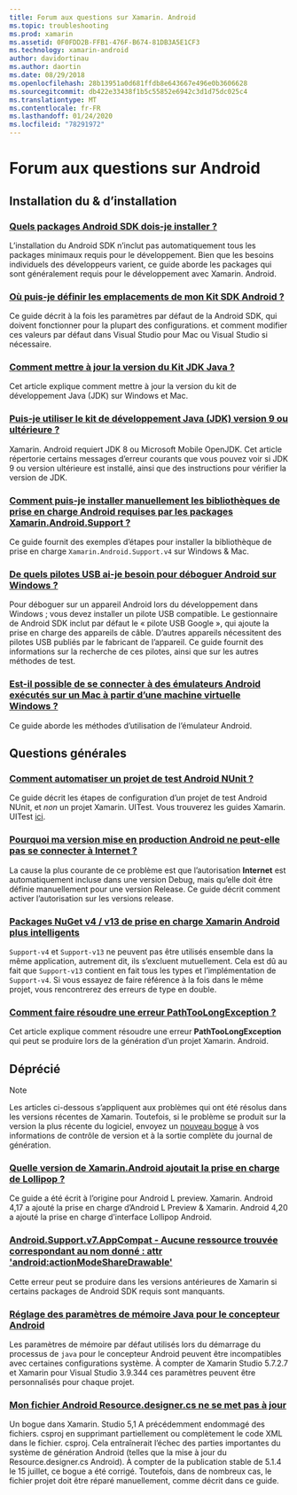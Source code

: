 ```yaml
---
title: Forum aux questions sur Xamarin. Android
ms.topic: troubleshooting
ms.prod: xamarin
ms.assetid: 0F0FDD2B-FFB1-476F-B674-81DB3A5E1CF3
ms.technology: xamarin-android
author: davidortinau
ms.author: daortin
ms.date: 08/29/2018
ms.openlocfilehash: 28b13951a0d681ffdb8e643667e496e0b3606628
ms.sourcegitcommit: db422e33438f1b5c55852e6942c3d1d75dc025c4
ms.translationtype: MT
ms.contentlocale: fr-FR
ms.lasthandoff: 01/24/2020
ms.locfileid: "78291972"
---
```

# <a name="android-frequently-asked-questions"></a>Forum aux questions sur Android

## <a name="installation--setup"></a>Installation du & d’installation

### <a name="which-android-sdk-packages-should-i-install"></a>[Quels packages Android SDK dois-je installer ?](install-android-sdk-packages.md)

L’installation du Android SDK n’inclut pas automatiquement tous les packages minimaux requis pour le développement. Bien que les besoins individuels des développeurs varient, ce guide aborde les packages qui sont généralement requis pour le développement avec Xamarin. Android.

### <a name="where-can-i-set-my-android-sdk-locations"></a>[Où puis-je définir les emplacements de mon Kit SDK Android ?](android-sdk-location.md)

Ce guide décrit à la fois les paramètres par défaut de la Android SDK, qui doivent fonctionner pour la plupart des configurations. et comment modifier ces valeurs par défaut dans Visual Studio pour Mac ou Visual Studio si nécessaire.

### <a name="how-do-i-update-the-java-development-kit-jdk-version"></a>[Comment mettre à jour la version du Kit JDK Java ?](update-jdk.md)

Cet article explique comment mettre à jour la version du kit de développement Java (JDK) sur Windows et Mac.

### <a name="can-i-use-java-development-kit-jdk-version-9-or-later"></a>[Puis-je utiliser le kit de développement Java (JDK) version 9 ou ultérieure ?](jdk9-errors.md)

Xamarin. Android requiert JDK 8 ou Microsoft Mobile OpenJDK. Cet article répertorie certains messages d’erreur courants que vous pouvez voir si JDK 9 ou version ultérieure est installé, ainsi que des instructions pour vérifier la version de JDK.

### <a name="how-can-i-manually-install-the-android-support-libraries-required-by-the-xamarinandroidsupport-packages"></a>[Comment puis-je installer manuellement les bibliothèques de prise en charge Android requises par les packages Xamarin.Android.Support ?](install-android-support-library.md)

Ce guide fournit des exemples d’étapes pour installer la bibliothèque de prise en charge `Xamarin.Android.Support.v4` sur Windows & Mac.

### <a name="what-usb-drivers-do-i-need-to-debug-android-on-windows"></a>[De quels pilotes USB ai-je besoin pour déboguer Android sur Windows ?](android-drivers-debug-windows.md)

Pour déboguer sur un appareil Android lors du développement dans Windows ; vous devez installer un pilote USB compatible. Le gestionnaire de Android SDK inclut par défaut le « pilote USB Google », qui ajoute la prise en charge des appareils de câble.
D’autres appareils nécessitent des pilotes USB publiés par le fabricant de l’appareil. Ce guide fournit des informations sur la recherche de ces pilotes, ainsi que sur les autres méthodes de test.

### <a name="is-it-possible-to-connect-to-android-emulators-running-on-a-mac-from-a-windows-vm"></a>[Est-il possible de se connecter à des émulateurs Android exécutés sur un Mac à partir d’une machine virtuelle Windows ?](connect-android-emulator-mac-windows.md)

Ce guide aborde les méthodes d’utilisation de l’émulateur Android.

## <a name="general-questions"></a>Questions générales

### <a name="how-do-i-automate-an-android-nunit-test-project"></a>[Comment automatiser un projet de test Android NUnit ?](automate-android-nunit-test.md)

Ce guide décrit les étapes de configuration d’un projet de test Android NUnit, et _non_ un projet Xamarin. UITest. Vous trouverez les guides Xamarin. UITest [ici](/appcenter/test-cloud/preparing-for-upload).

### <a name="why-cant-my-android-release-build-connect-to-the-internet"></a>[Pourquoi ma version mise en production Android ne peut-elle pas se connecter à Internet ?](android-internet.md)

La cause la plus courante de ce problème est que l’autorisation **Internet** est automatiquement incluse dans une version Debug, mais qu’elle doit être définie manuellement pour une version Release. Ce guide décrit comment activer l’autorisation sur les versions release.

### <a name="smarter-xamarin-android-support-v4--v13-nuget-packages"></a>[Packages NuGet v4 / v13 de prise en charge Xamarin Android plus intelligents](android-support-v4v13-libraries.md)

`Support-v4` et `Support-v13` ne peuvent pas être utilisés ensemble dans la même application, autrement dit, ils s’excluent mutuellement. Cela est dû au fait que `Support-v13` contient en fait tous les types et l’implémentation de `Support-v4`. Si vous essayez de faire référence à la fois dans le même projet, vous rencontrerez des erreurs de type en double.

### <a name="how-do-i-resolve-a-pathtoolongexception-error"></a>[Comment faire résoudre une erreur PathTooLongException ?](path-too-long-exception.md)

Cet article explique comment résoudre une erreur **PathTooLongException** qui peut se produire lors de la génération d’un projet Xamarin. Android.

## <a name="deprecated"></a>Déprécié

> [!NOTE]
> Les articles ci-dessous s’appliquent aux problèmes qui ont été résolus dans les versions récentes de Xamarin. Toutefois, si le problème se produit sur la version la plus récente du logiciel, envoyez un [nouveau bogue](~/cross-platform/troubleshooting/questions/howto-file-bug.md) à vos informations de contrôle de version et à la sortie complète du journal de génération.

### <a name="what-version-of-xamarinandroid-added-lollipop-support"></a>[Quelle version de Xamarin.Android ajoutait la prise en charge de Lollipop ?](xa-lollipop.md)

Ce guide a été écrit à l’origine pour Android L preview. Xamarin. Android 4,17 a ajouté la prise en charge d’Android L Preview & Xamarin. Android 4,20 a ajouté la prise en charge d’interface Lollipop Android.

### <a name="androidsupportv7appcompat---no-resource-found-that-matches-the-given-name-attr-androidactionmodesharedrawable"></a>[Android.Support.v7.AppCompat - Aucune ressource trouvée correspondant au nom donné : attr 'android:actionModeShareDrawable'](missing-action-mode-share-drawable.md)

Cette erreur peut se produire dans les versions antérieures de Xamarin si certains packages de Android SDK requis sont manquants.

### <a name="adjusting-java-memory-parameters-for-the-android-designer"></a>[Réglage des paramètres de mémoire Java pour le concepteur Android](android-designer-java-memory.md)

Les paramètres de mémoire par défaut utilisés lors du démarrage du processus de `java` pour le concepteur Android peuvent être incompatibles avec certaines configurations système. À compter de Xamarin Studio 5.7.2.7 et Xamarin pour Visual Studio 3.9.344 ces paramètres peuvent être personnalisés pour chaque projet.

### <a name="my-android-resourcedesignercs-file-will-not-update"></a>[Mon fichier Android Resource.designer.cs ne se met pas à jour](resource-designer-wont-update.md)

Un bogue dans Xamarin. Studio 5,1 A précédemment endommagé des fichiers. csproj en supprimant partiellement ou complètement le code XML dans le fichier. csproj. Cela entraînerait l’échec des parties importantes du système de génération Android (telles que la mise à jour du Resource.designer.cs Android). À compter de la publication stable de 5.1.4 le 15 juillet, ce bogue a été corrigé. Toutefois, dans de nombreux cas, le fichier projet doit être réparé manuellement, comme décrit dans ce guide.
